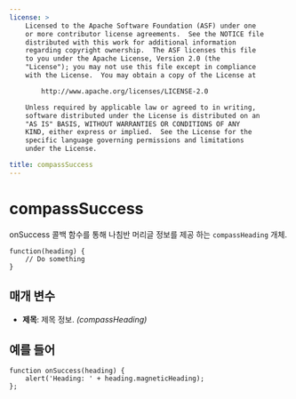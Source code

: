 ```yaml
---
license: >
    Licensed to the Apache Software Foundation (ASF) under one
    or more contributor license agreements.  See the NOTICE file
    distributed with this work for additional information
    regarding copyright ownership.  The ASF licenses this file
    to you under the Apache License, Version 2.0 (the
    "License"); you may not use this file except in compliance
    with the License.  You may obtain a copy of the License at

        http://www.apache.org/licenses/LICENSE-2.0

    Unless required by applicable law or agreed to in writing,
    software distributed under the License is distributed on an
    "AS IS" BASIS, WITHOUT WARRANTIES OR CONDITIONS OF ANY
    KIND, either express or implied.  See the License for the
    specific language governing permissions and limitations
    under the License.

title: compassSuccess
---
```


# compassSuccess

onSuccess 콜백 함수를 통해 나침반 머리글 정보를 제공 하는 `compassHeading` 개체.

    function(heading) {
        // Do something
    }
    

## 매개 변수

*   **제목**: 제목 정보. *(compassHeading)*

## 예를 들어

    function onSuccess(heading) {
        alert('Heading: ' + heading.magneticHeading);
    };